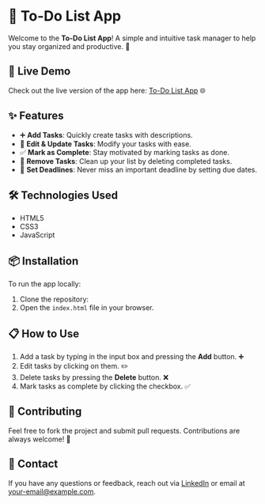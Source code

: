 # 📝 To-Do List App

Welcome to the **To-Do List App**! A simple and intuitive task manager to help you stay organized and productive. 🎯

## 🚀 Live Demo
Check out the live version of the app here: [To-Do List App](https://riyad-x.github.io/To-Do-App/) 🌐

## ✨ Features

- ➕ **Add Tasks**: Quickly create tasks with descriptions.
- 📝 **Edit & Update Tasks**: Modify your tasks with ease.
- ✅ **Mark as Complete**: Stay motivated by marking tasks as done.
- 🔄 **Remove Tasks**: Clean up your list by deleting completed tasks.
- 📅 **Set Deadlines**: Never miss an important deadline by setting due dates.

## 🛠️ Technologies Used

- HTML5
- CSS3
- JavaScript

## 📦 Installation

To run the app locally:

1. Clone the repository:  
2. Open the `index.html` file in your browser.

## 📋 How to Use

1. Add a task by typing in the input box and pressing the **Add** button. ➕
2. Edit tasks by clicking on them. ✏️
3. Delete tasks by pressing the **Delete** button. ❌
4. Mark tasks as complete by clicking the checkbox. ✅

## 🤝 Contributing

Feel free to fork the project and submit pull requests. Contributions are always welcome! 🙌

## 📧 Contact

If you have any questions or feedback, reach out via [LinkedIn](https://www.linkedin.com/in/riyadus-salehin-50b749243/) or email at your-email@example.com.

